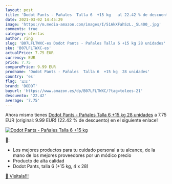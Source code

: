 ```yaml
---
layout: post
title: 'Dodot Pants - Pañales  Talla 6  +15 kg   al 22.42 % de descuento'
date: 2021-03-02 14:45:29
image: 'https://m.media-amazon.com/images/I/51AkXFahSzL._SL400_.jpg'
comments: true
category: ofertas
author: ring
slug: 'B07LFLTWXC-es Dodot Pants - Pañales Talla 6 +15 kg 28 unidades'
sku: 'B07LFLTWXC-es'
actualPrice: 7.75 EUR
currency: EUR
price: 7.75
comparePrice: 9.99 EUR
prodname: 'Dodot Pants - Pañales  Talla 6  +15 kg  28 unidades'
country: 'es'
flag: '🇪🇸'
brand: 'DODOT'
buyurl: 'https://www.amazon.es/dp/B07LFLTWXC/?tag=tolees-21'
descuento: '22.42'
average: '7.75'
---
```


Ahora mismo tienes [Dodot Pants - Pañales  Talla 6  +15 kg  28 unidades](https://www.amazon.es/dp/B07LFLTWXC/?tag=tolees-21) a 7.75 EUR (original: 9.99 EUR) (22.42 %  de descuento) en el siguiente enlace!

[![Dodot Pants - Pañales  Talla 6  +15 kg  ](https://m.media-amazon.com/images/I/51AkXFahSzL._SL400_.jpg)](https://www.amazon.es/dp/B07LFLTWXC/?tag=tolees-21)

🔎:

- Los mejores productos para tu cuidado personal a tu alcance, de la mano de los mejores proveedores por un módico precio
- Producto de alta calidad
- Dodot Pants, talla 6 (+15 kg, 4 x 28)

[🛒 Visítala!!!](https://www.amazon.es/dp/B07LFLTWXC/?tag=tolees-21)
